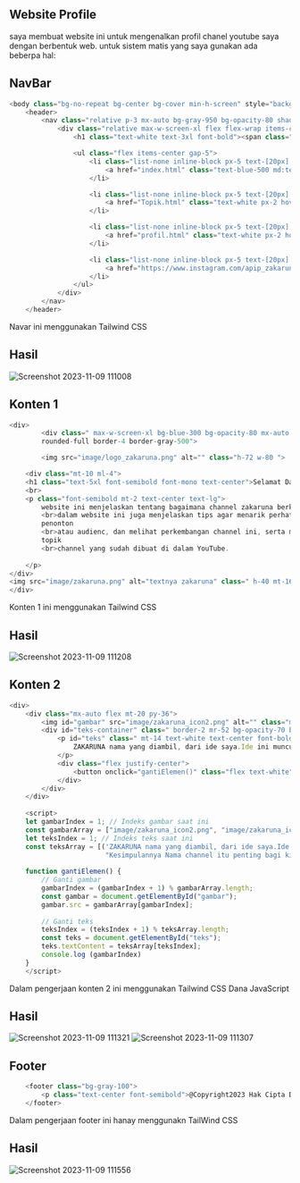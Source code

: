 ## Website Profile
saya membuat website ini untuk mengenalkan profil chanel youtube saya dengan berbentuk web.
untuk sistem matis yang saya gunakan ada beberpa hal:

## NavBar
``` js
<body class="bg-no-repeat bg-center bg-cover min-h-screen" style="background-image: url('image/background.jpg');">
    <header>
        <nav class="relative p-3 mx-auto bg-gray-950 bg-opacity-80 shadow-2xl shadow-blue-300">
            <div class="relative max-w-screen-xl flex flex-wrap items-center justify-between mx-auto">       
                <h1 class="text-white text-3xl font-bold"><span class="text-blue-500">ZAKA</span>RUNA</h1>

                <ul class="flex items-center gap-5">
                    <li class="list-none inline-block px-5 text-[20px] font-bold ">
                        <a href="index.html" class="text-blue-500 md:text-blue-500 hover:text-blue-300">Beranda</a>
                    </li>

                    <li class="list-none inline-block px-5 text-[20px] font-bold ">
                        <a href="Topik.html" class="text-white px-2 hover:text-blue-900">Topik</a>
                    </li>

                    <li class="list-none inline-block px-5 text-[20px] font-bold ">
                        <a href="profil.html" class="text-white px-2 hover:text-blue-900">Profil</a>
                    </li>

                    <li class="list-none inline-block px-5 text-[20px] font-bold ">
                        <a href="https://www.instagram.com/apip_zakaruna/" class="text-white px-2 hover:text-blue-900">Kontak</a>
                    </li>
                </ul>
            </div>
        </nav>
    </header>
```
Navar ini menggunakan Tailwind CSS
## Hasil
![Screenshot 2023-11-09 111008](https://github.com/MUFLIHAFIF004/ASS_MuflihAfif/assets/147011338/4e815827-0268-4d0f-bb2c-869c1ee9b3e3)

## Konten 1
``` js
<div>
        <div class=" max-w-screen-xl bg-blue-300 bg-opacity-80 mx-auto flex text-white mt-20 ml-10 
        rounded-full border-4 border-gray-500">

        <img src="image/logo_zakaruna.png" alt="" class="h-72 w-80 ">

    <div class="mt-10 ml-4">
    <h1 class="text-5xl font-semibold font-mono text-center">Selamat Datang!!</h1>
    <br>
    <p class="font-semibold mt-2 text-center text-lg"> 
        website ini menjelaskan tentang bagaimana channel zakaruna berkembang,
        <br>dalam website ini juga menjelaskan tips agar menarik perhatian
        penonton 
        <br>atau audienc, dan melihat perkembangan channel ini, serta membritahu
        topik 
        <br>channel yang sudah dibuat di dalam YouTube.
    
    </p>
</div>
<img src="image/zakaruna.png" alt="textnya zakaruna" class=" h-40 mt-16 ml-6">
</div>
```
Konten 1 ini menggunakan Tailwind CSS
## Hasil
![Screenshot 2023-11-09 111208](https://github.com/MUFLIHAFIF004/ASS_MuflihAfif/assets/147011338/3639475a-db05-4895-8ce6-e7ff0755ca72)

## Konten 2
``` js
<div>
    <div class="mx-auto flex mt-20 py-36">
        <img id="gambar" src="image/zakaruna_icon2.png" alt="" class="ml-16 h-72 w-70">
        <div id="teks-container" class=" border-2 mr-52 bg-opacity-70 bg-gray-600 px-1 rounded">
            <p id="teks" class=" mt-14 text-white text-center font-bold text-3xl">
                ZAKARUNA nama yang diambil, dari ide saya.Ide ini muncul pada saat memikirkan, bagaimana orang tertarik dengan nama channel kita.
            </p>
            <div class="flex justify-center">
                <button onclick="gantiElemen()" class="flex text-white">>>>>></button>
            </div>
        </div>
    </div>
    
    <script>
    let gambarIndex = 1; // Indeks gambar saat ini
    const gambarArray = ["image/zakaruna_icon2.png", "image/zakaruna_icon1.png"]; // Daftar gambar yang akan diubah
    let teksIndex = 1; // Indeks teks saat ini
    const teksArray = [('ZAKARUNA nama yang diambil, dari ide saya.Ide ini muncul pada saat memikirkan, bagaimana orang tertarik dengan nama channel kita.'), 
                        "Kesimpulannya Nama channel itu penting bagi kita sebagai pemula untuk dikenal pada khalayak. dan plagiat"]; // Daftar teks yang akan diubah
    
    function gantiElemen() {
        // Ganti gambar
        gambarIndex = (gambarIndex + 1) % gambarArray.length;
        const gambar = document.getElementById("gambar");
        gambar.src = gambarArray[gambarIndex];
    
        // Ganti teks
        teksIndex = (teksIndex + 1) % teksArray.length;
        const teks = document.getElementById("teks");
        teks.textContent = teksArray[teksIndex];
        console.log (gambarIndex)
    }
    </script>
```
Dalam pengerjaan konten 2 ini menggunakan Tailwind CSS Dana JavaScript
## Hasil
![Screenshot 2023-11-09 111321](https://github.com/MUFLIHAFIF004/ASS_MuflihAfif/assets/147011338/45874624-ae84-4ed2-9e2d-603ce945288f)
![Screenshot 2023-11-09 111307](https://github.com/MUFLIHAFIF004/ASS_MuflihAfif/assets/147011338/2c1f4ea4-f200-4c48-904a-7bac1ca99681)

## Footer
``` js
    <footer class="bg-gray-100">
        <p class="text-center font-semibold">@Copyright2023 Hak Cipta Dilindungi</p>
    </footer>
```
Dalam pengerjaan footer ini hanay menggunakn TailWind CSS
## Hasil
![Screenshot 2023-11-09 111556](https://github.com/MUFLIHAFIF004/ASS_MuflihAfif/assets/147011338/1237a342-4938-40ba-a935-e6cc37077a6e)

